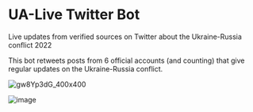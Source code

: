 # UA-Live Twitter Bot
Live updates from verified sources on Twitter about the Ukraine-Russia conflict 2022

This bot retweets posts from 6 official accounts (and counting) that give regular updates on the Ukraine-Russia conflict.

![gw8Yp3dG_400x400](https://user-images.githubusercontent.com/76929918/155903335-695ea3c9-cf01-4966-95ae-06627e880471.jpg)

![image](https://user-images.githubusercontent.com/76929918/155903352-bd02f87a-e1fc-4594-9f4b-524afca08bf0.png)
